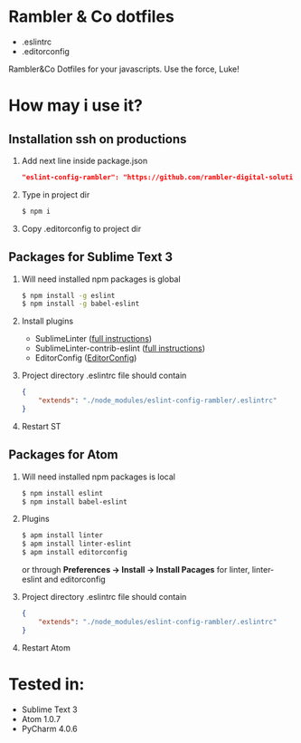 # Rambler & Co dotfiles

- .eslintrc
- .editorconfig

Rambler&amp;Co Dotfiles for your javascripts. Use the force, Luke!

# How may i use it?

## Installation ssh on productions

1. Add next line inside package.json

    ```json
    "eslint-config-rambler": "https://github.com/rambler-digital-solutions/dotfiles.git#master"
    ```

2. Type in project dir

    ```bash
    $ npm i
    ```

3. Copy .editorconfig to project dir

## Packages for Sublime Text 3

1. Will need installed npm packages is global

    ```bash
    $ npm install -g eslint
    $ npm install -g babel-eslint
    ```

2. Install plugins

    * SublimeLinter ([full instructions](http://sublimelinter.readthedocs.org/en/latest/installation.html))
    * SublimeLinter-contrib-eslint ([full instructions](https://github.com/roadhump/SublimeLinter-eslint#plugin-installation))
    * EditorConfig ([EditorConfig](https://github.com/sindresorhus/editorconfig-sublime#install))

3. Project directory .eslintrc file should contain

      ```json
      {
          "extends": "./node_modules/eslint-config-rambler/.eslintrc"
      }
      ```

4. Restart ST

## Packages for Atom

1. Will need installed npm packages is local

    ```bash
    $ npm install eslint
    $ npm install babel-eslint
    ```

2. Plugins

    ```bash
    $ apm install linter
    $ apm install linter-eslint
    $ apm install editorconfig
    ```

    or through **Preferences → Install → Install Pacages** for linter, linter-eslint and editorconfig

3. Project directory .eslintrc file should contain

    ```json
    {
        "extends": "./node_modules/eslint-config-rambler/.eslintrc"
    }
    ```

4. Restart Atom

# Tested in:

- Sublime Text 3
- Atom 1.0.7
- PyCharm 4.0.6
